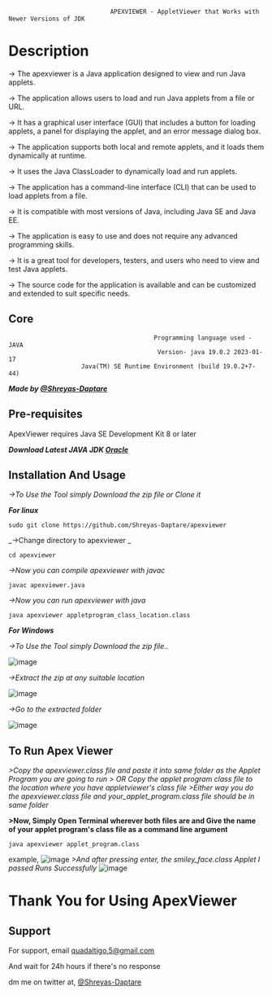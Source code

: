 
                     			APEXVIEWER - AppletViewer that Works with Newer Versions of JDK
# Description

-> The apexviewer is a Java application designed to view and run Java applets.

-> The application allows users to load and run Java applets from a file or URL.

-> It has a graphical user interface (GUI) that includes a button for loading applets, a panel for displaying the applet, and an error message dialog box.

-> The application supports both local and remote applets, and it loads them dynamically at runtime.

-> It uses the Java ClassLoader to dynamically load and run applets.

-> The application has a command-line interface (CLI) that can be used to load applets from a file.

-> It is compatible with most versions of Java, including Java SE and Java EE.

-> The application is easy to use and does not require any advanced programming skills.

-> It is a great tool for developers, testers, and users who need to view and test Java applets.

-> The source code for the application is available and can be customized and extended to suit specific needs.

## Core

                                			Programming language used - JAVA
                                 			 Version- java 19.0.2 2023-01-17
						Java(TM) SE Runtime Environment (build 19.0.2+7-44)

___Made by [@Shreyas-Daptare](https://www.github.com/Shreyas-Daptare)___

## Pre-requisites

ApexViewer requires Java SE Development Kit 8 or later

___Download Latest JAVA JDK [Oracle](https://www.oracle.com/in/java/technologies/downloads/#java20)___

## Installation And Usage
_->To Use the Tool simply Download the zip file or Clone it_

___For linux___

    sudo git clone https://github.com/Shreyas-Daptare/apexviewer

_->Change directory to apexviewer _

    cd apexviewer 

_->Now you can compile apexviewer with javac_

    javac apexviewer.java 

_->Now you can run apexviewer with java_

    java apexviewer appletprogram_class_location.class 

___For Windows___

_->To Use the Tool simply Download the zip file.._

![image](https://user-images.githubusercontent.com/116744812/229264991-5ade8bdc-29e8-4ac3-bc99-830f495a3c4b.png)

_->Extract the zip at any suitable location_

![image](https://user-images.githubusercontent.com/116744812/229265163-2f5563ca-4df6-4d86-8e13-cb915e49513a.png)

_->Go to the extracted folder_

![image](https://user-images.githubusercontent.com/116744812/229265202-7493468c-1d1a-4368-af07-67869735c094.png)

## __To Run Apex Viewer__

_>Copy the apexviewer.class file and paste it into same folder as the Applet Program you are going to run_
_> OR Copy the applet program class file to the location where you have appletviewer's class file_
_>Either way you do the apexviewer.class file and your_applet_program.class file should be in same folder_

__>Now, Simply Open Terminal wherever both files are and Give the name of your applet program's class file as  a command line argument__

	java apexviewer applet_program.class

example,
![image](https://user-images.githubusercontent.com/116744812/229272307-60bae49c-c290-4a79-adf7-b02884a5bcb6.png)
_>And after pressing enter,
the smiley_face.class Applet I passed Runs Successfully_
![image](https://user-images.githubusercontent.com/116744812/229272369-1816bbe6-c059-4c5a-9e95-a0f7d044ab9b.png)


# Thank You for Using ApexViewer

## Support

For support, email quadaltigo.5@gmail.com 

And wait for 24h hours if there's no response

dm me on twitter at, [@Shreyas-Daptare](https://twitter.com/Dev_Shreyas_)

